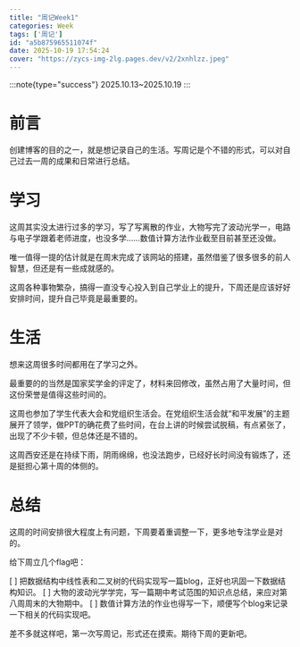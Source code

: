 ```yaml
---
title: "周记Week1"
categories: Week
tags: ['周记']
id: "a5b875965511074f"
date: 2025-10-19 17:54:24
cover: "https://zycs-img-2lg.pages.dev/v2/2xnhlzz.jpeg"
---
```


:::note{type="success"}
2025.10.13~2025.10.19
:::



# 前言

创建博客的目的之一，就是想记录自己的生活。写周记是个不错的形式，可以对自己过去一周的成果和日常进行总结。



# 学习

这周其实没太进行过多的学习，写了写离散的作业，大物写完了波动光学一，电路与电子学跟着老师进度，也没多学……数值计算方法作业截至目前甚至还没做。

唯一值得一提的估计就是在周末完成了该网站的搭建，虽然借鉴了很多很多的前人智慧，但还是有一些成就感的。

这周各种事物繁杂，搞得一直没专心投入到自己学业上的提升，下周还是应该好好安排时间，提升自己毕竟是最重要的。



# 生活

想来这周很多时间都用在了学习之外。

最重要的的当然是国家奖学金的评定了，材料来回修改，虽然占用了大量时间，但这份荣誉是值得这些时间的。

这周也参加了学生代表大会和党组织生活会。在党组织生活会就“和平发展”的主题展开了领学，做PPT的确花费了些时间，在台上讲的时候尝试脱稿，有点紧张了，出现了不少卡顿，但总体还是不错的。

这周西安还是在持续下雨，阴雨绵绵，也没法跑步，已经好长时间没有锻炼了，还是挺担心第十周的体侧的。



# 总结

这周的时间安排很大程度上有问题，下周要着重调整一下，更多地专注学业是对的。

给下周立几个flag吧：

[ ]  把数据结构中线性表和二叉树的代码实现写一篇blog，正好也巩固一下数据结构知识。
[ ] 大物的波动光学学完，写一篇期中考试范围的知识点总结，来应对第八周周末的大物期中。
[ ] 数值计算方法的作业也得写一下，顺便写个blog来记录一下相关的代码实现吧。

差不多就这样吧，第一次写周记，形式还在摸索。期待下周的更新吧。
